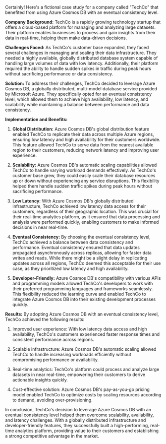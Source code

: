 Certainly! Here's a fictional case study for a company called "TechCo" that benefited from using Azure Cosmos DB with an eventual consistency level.

**Company Background:**
TechCo is a rapidly growing technology startup that offers a cloud-based platform for managing and analyzing large datasets. Their platform enables businesses to process and gain insights from their data in real-time, helping them make data-driven decisions.

**Challenges Faced:**
As TechCo's customer base expanded, they faced several challenges in managing and scaling their data infrastructure. They needed a highly available, globally distributed database system capable of handling large volumes of data with low latency. Additionally, their platform required the ability to handle sudden spikes in traffic during peak hours without sacrificing performance or data consistency.

**Solution:**
To address their challenges, TechCo decided to leverage Azure Cosmos DB, a globally distributed, multi-model database service provided by Microsoft Azure. They specifically opted for an eventual consistency level, which allowed them to achieve high availability, low latency, and scalability while maintaining a balance between performance and data consistency.

**Implementation and Benefits:**
1. **Global Distribution:** Azure Cosmos DB's global distribution feature enabled TechCo to replicate their data across multiple Azure regions, ensuring low latency and high availability for their customers worldwide. This feature allowed TechCo to serve data from the nearest available region to their customers, reducing network latency and improving user experience.

2. **Scalability:** Azure Cosmos DB's automatic scaling capabilities allowed TechCo to handle varying workload demands effectively. As TechCo's customer base grew, they could easily scale their database resources up or down without experiencing any service disruptions. This flexibility helped them handle sudden traffic spikes during peak hours without sacrificing performance.

3. **Low Latency:** With Azure Cosmos DB's globally distributed infrastructure, TechCo achieved low latency data access for their customers, regardless of their geographic location. This was crucial for their real-time analytics platform, as it ensured that data processing and analysis were performed quickly, enabling customers to make informed decisions in near real-time.

4. **Eventual Consistency:** By choosing the eventual consistency level, TechCo achieved a balance between data consistency and performance. Eventual consistency ensured that data updates propagated asynchronously across replicas, allowing for faster data writes and reads. While there might be a slight delay in replicating updates across all regions, TechCo deemed this acceptable for their use case, as they prioritized low latency and high availability.

5. **Developer-Friendly:** Azure Cosmos DB's compatibility with various APIs and programming models allowed TechCo's developers to work with their preferred programming languages and frameworks seamlessly. This flexibility reduced the learning curve and enabled TechCo to integrate Azure Cosmos DB into their existing development processes quickly.

**Results:**
By adopting Azure Cosmos DB with an eventual consistency level, TechCo achieved the following results:

1. Improved user experience: With low latency data access and high availability, TechCo's customers experienced faster response times and consistent performance across regions.

2. Scalable infrastructure: Azure Cosmos DB's automatic scaling allowed TechCo to handle increasing workloads efficiently without compromising performance or availability.

3. Real-time analytics: TechCo's platform could process and analyze large datasets in near real-time, empowering their customers to derive actionable insights quickly.

4. Cost-effective solution: Azure Cosmos DB's pay-as-you-go pricing model enabled TechCo to optimize costs by scaling resources according to demand, avoiding over-provisioning.

In conclusion, TechCo's decision to leverage Azure Cosmos DB with an eventual consistency level helped them overcome scalability, availability, and latency challenges. With a globally distributed infrastructure and developer-friendly features, they successfully built a high-performing, real-time analytics platform, providing value to their customers and establishing a strong competitive advantage in the market.